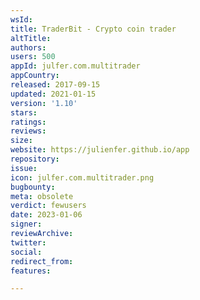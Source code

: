 ```yaml
---
wsId: 
title: TraderBit - Crypto coin trader
altTitle: 
authors: 
users: 500
appId: julfer.com.multitrader
appCountry: 
released: 2017-09-15
updated: 2021-01-15
version: '1.10'
stars: 
ratings: 
reviews: 
size: 
website: https://julienfer.github.io/app
repository: 
issue: 
icon: julfer.com.multitrader.png
bugbounty: 
meta: obsolete
verdict: fewusers
date: 2023-01-06
signer: 
reviewArchive: 
twitter: 
social: 
redirect_from: 
features: 

---
```


